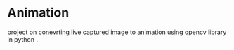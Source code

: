 # Animation

project on conevrting live captured image to animation using opencv library in python .
